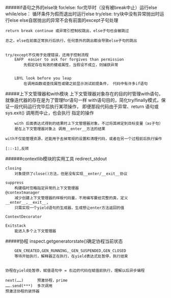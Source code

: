 #####if语句之外的else块
    for/else:
        for完毕时（没有被break中止）运行else
    while/else：
        循环条件为假而退出时运行else
    try/else:
        try块中没有异常抛出时运行else
        else自居抛出的异常不会有前面的except子句处理
        
    return break continue 或异常引控制权跳出，else子句也会被跳过
    
    总之，else在前面正常执行后执行，任何意外的跳出都会导致else子句的跳出
    
    
    try/except不仅用于处理错误，还用于控制流程
        EAFP  easier to ask for forgives than permission
            先假定存在有效的健或属性，当假设不成立，则捕获异常
    
    
        LBYL look before you leap
            在调用函数或查找属性或键之前显示测试前提条件， 代码中有许多if语句


#####上下文管理器和with模块
    上下文管理器对象存在的目的时管理with语句，就像迭代器的存在是为了管理for语句一样
    with语句目的，简化try/finally模式，保证一段代码运行完毕后执行某项操作，
        即便那段代码由于异常、return 语句或 sys.exit() 调用而中止，也会执行 指定的操作
        
        with 后面表达式得到的结果时上下文管理器对象，不过将其绑定到目标变量（as子句）
        是在上下文管理器对象上 调用__enter__方法的结果
    
    with不仅能管理资源，还能用于去掉常规的设置和清理代码，或者在另一个过程前后执行操作
    
    [::-1],反转    
    
    
    
    
######contextlib模块的实用工具
    redirect_stdout
    
    closing
        对象提供了close()方法，但是没有实现__enter/__exit__协议
     
    suppress
        构建临时忽略指定异常的上下文管理器
    @contextmanager
        减少创建上下文管理器的样板代码量，不用编写要给完整的类，定义__enter__,__exit__,
        只需实现一个yield语句的生成器，生成想让enter方法返回的值
        
    ContextDecorator
    
    Exitstack
        能进入多个上下文管理器
    

#####协程
    inspect.getgeneratorstate()确定协程当前状态
    
        GEN_CREATED,GEN_RUNNING,_GEN_SUSPENDED,GEN_CLOSED
        等待开始执行，解释器正在执行，在yield表达式处暂停，执行结束
        
        
    协程在yield处暂停，赋值语句中 = 右边的代码在赋值前执行，理解以后异步编程
    
    next(……)      预激协程，prime
    …….send(***)  多次调用
    预激活协程的装饰器
    